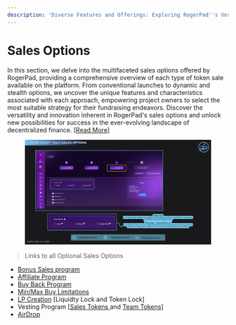 ```yaml
---
description: 'Diverse Features and Offerings: Exploring RogerPad''s Versatile Sales Options'
---
```


# Sales Options

In this section, we delve into the multifaceted sales options offered by RogerPad, providing a comprehensive overview of each type of token sale available on the platform. From conventional launches to dynamic and stealth options, we uncover the unique features and characteristics associated with each approach, empowering project owners to select the most suitable strategy for their fundraising endeavors. Discover the versatility and innovation inherent in RogerPad's sales options and unlock new possibilities for success in the ever-evolving landscape of decentralized finance.  \[[Read More](https://docs.rogerpad.finance/devleopers-corner/sales-options)]

<figure><img src="../../../.gitbook/assets/Step 3 - Sales Options (2).png" alt=""><figcaption></figcaption></figure>

> Links to all Optional Sales Options

* [Bonus Sales program](https://docs.rogerpad.finance/devleopers-corner/sales-options/bonus-sales-program)
* [Affiliate Program](https://docs.rogerpad.finance/devleopers-corner/sales-options/affiliate-program)
* [Buy Back Program](https://docs.rogerpad.finance/devleopers-corner/sales-options/buy-back-and-burn-program)
* [Min/Max Buy Limitations](https://docs.rogerpad.finance/v/rogerpad-solana-chain/solana-chain/solana-chain/roger-pad-details/varied-sales-options/min-max-buy)
* [LP Creation](https://docs.rogerpad.finance/devleopers-corner/add-on-services/lp-creation) \[Liquidty Lock and Token Lock]
* Vesting Program  \[[Sales Tokens ](https://docs.rogerpad.finance/devleopers-corner/sales-options/presale-vesting-program)and [Team Tokens](https://docs.rogerpad.finance/devleopers-corner/sales-options/team-vesting)]
* [AirDrop ](https://docs.rogerpad.finance/roger-eco-system/roger-eco-system/in-development/rogerpad/roger-air-drop)


